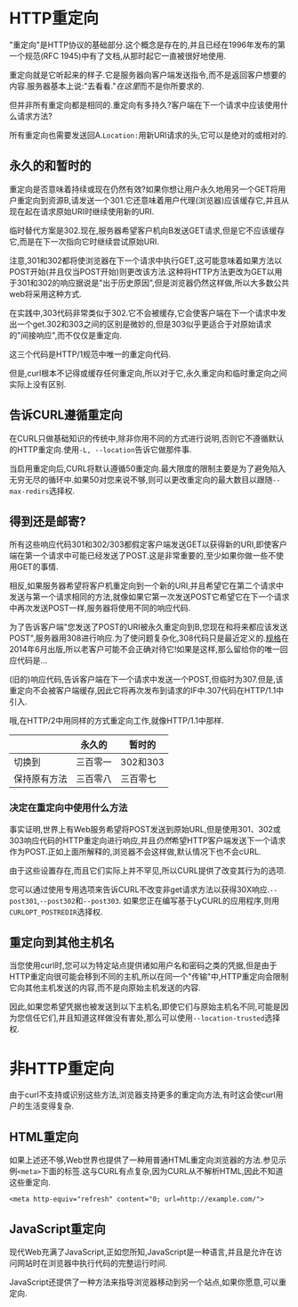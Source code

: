 
# HTTP重定向

"重定向"是HTTP协议的基础部分.这个概念是存在的,并且已经在1996年发布的第一个规范(RFC 1945)中有了文档,从那时起它一直被很好地使用.

重定向就是它听起来的样子.它是服务器向客户端发送指令,而不是返回客户想要的内容.服务器基本上说:"去看看."*在这里*而不是你所要求的.

但并非所有重定向都是相同的.重定向有多持久?客户端在下一个请求中应该使用什么请求方法?

所有重定向也需要发送回A.`Location:`用新URI请求的头,它可以是绝对的或相对的.

## 永久的和暂时的

重定向是否意味着持续或现在仍然有效?如果你想让用户永久地用另一个GET将用户重定向到资源B,请发送一个301.它还意味着用户代理(浏览器)应该缓存它,并且从现在起在请求原始URI时继续使用新的URI.

临时替代方案是302.现在,服务器希望客户机向B发送GET请求,但是它不应该缓存它,而是在下一次指向它时继续尝试原始URI.

注意,301和302都将使浏览器在下一个请求中执行GET,这可能意味着如果方法以POST开始(并且仅当POST开始)则更改该方法.这种将HTTP方法更改为GET以用于301和302的响应据说是"出于历史原因",但是浏览器仍然这样做,所以大多数公共web将采用这种方式.

在实践中,303代码非常类似于302.它不会被缓存,它会使客户端在下一个请求中发出一个get.302和303之间的区别是微妙的,但是303似乎更适合于对原始请求的"间接响应",而不仅仅是重定向.

这三个代码是HTTP/1规范中唯一的重定向代码.

但是,curl根本不记得或缓存任何重定向,所以对于它,永久重定向和临时重定向之间实际上没有区别.

## 告诉CURL遵循重定向

在CURL只做基础知识的传统中,除非你用不同的方式进行说明,否则它不遵循默认的HTTP重定向.使用`-L, --location`告诉它做那件事.

当启用重定向后,CURL将默认遵循50重定向.最大限度的限制主要是为了避免陷入无穷无尽的循环中.如果50对您来说不够,则可以更改重定向的最大数目以跟随`--max-redirs`选择权.

## 得到还是邮寄?

所有这些响应代码301和302/303都假定客户端发送GET以获得新的URI,即使客户端在第一个请求中可能已经发送了POST.这是非常重要的,至少如果你做一些不使用GET的事情.

相反,如果服务器希望将客户机重定向到一个新的URI,并且希望它在第二个请求中发送与第一个请求相同的方法,就像如果它第一次发送POST它希望它在下一个请求中再次发送POST一样,服务器将使用不同的响应代码.

为了告诉客户端"您发送了POST的URI被永久重定向到B,您现在和将来都应该发送POST",服务器用308进行响应.为了使问题复杂化,308代码只是最近定义的.[规格](https://tools.ietf.org/html/rfc7238#section-3)在2014年6月出版,所以老客户可能不会正确对待它!如果是这样,那么留给你的唯一回应代码是…

(旧的)响应代码,告诉客户端在下一个请求中发送一个POST,但临时为307.但是,该重定向不会被客户端缓存,因此它将再次发布到请求的IF中.307代码在HTTP/1.1中引入.

哦,在HTTP/2中用同样的方式重定向工作,就像HTTP/1.1中那样.

|        | 永久的  | 暂时的     |
| ------ | ---- | ------- |
| 切换到    | 三百零一 | 302和303 |
| 保持原有方法 | 三百零八 | 三百零七    |

### 决定在重定向中使用什么方法

事实证明,世界上有Web服务希望将POST发送到原始URL,但是使用301、302或303响应代码的HTTP重定向进行响应,并且*仍然*希望HTTP客户端发送下一个请求作为POST.正如上面所解释的,浏览器不会这样做,默认情况下也不会cURL.

由于这些设置存在,而且它们实际上并不罕见,所以CURL提供了改变其行为的选项.

您可以通过使用专用选项来告诉CURL不改变非get请求方法以获得30X响应.`--post301`,`--post302`和`--post303`. 如果您正在编写基于LyCURL的应用程序,则用`CURLOPT_POSTREDIR`选择权.

## 重定向到其他主机名

当您使用curl时,您可以为特定站点提供诸如用户名和密码之类的凭据,但是由于HTTP重定向很可能会移到不同的主机,所以在同一个"传输"中,HTTP重定向会限制它向其他主机发送的内容,而不是向原始主机发送的内容.

因此,如果您希望凭据也被发送到以下主机名,即使它们与原始主机名不同,可能是因为您信任它们,并且知道这样做没有害处,那么可以使用`--location-trusted`选择权.

# 非HTTP重定向

由于curl不支持或识别这些方法,浏览器支持更多的重定向方法,有时这会使curl用户的生活变得复杂.

## HTML重定向

如果上述还不够,Web世界也提供了一种用普通HTML重定向浏览器的方法.参见示例`<meta>`下面的标签.这与CURL有点复杂,因为CURL从不解析HTML,因此不知道这些重定向.

```
<meta http-equiv="refresh" content="0; url=http://example.com/">
```

## JavaScript重定向

现代Web充满了JavaScript,正如您所知,JavaScript是一种语言,并且是允许在访问网站时在浏览器中执行代码的完整运行时间.

JavaScript还提供了一种方法来指导浏览器移动到另一个站点,如果你愿意,可以重定向.
